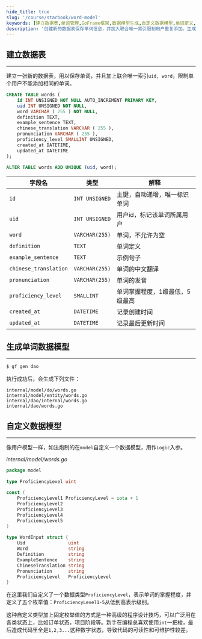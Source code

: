 ```yaml
---
hide_title: true
slug: '/course/starbook/word-model'
keywords: [建立数据表,单词管理,GoFrame框架,数据模型生成,自定义数据模型,单词定义,中文翻译,发音记录,掌握程度,程序设计技巧]
description: '创建新的数据表保存单词信息，并加入联合唯一索引限制用户重复添加。生成数据模型并自定义ProficiencyLevel类型，用于表示单词掌握程度，定义五个等级。此种使用固定枚举值的技巧提升代码可读性维护性，适用于多种状态场景。'
---
```

## 建立数据表
--- 
建立一张新的数据表，用以保存单词，并且加上联合唯一索引`uid, word`，限制单个用户不能添加相同的单词。
```sql
CREATE TABLE words (
    id INT UNSIGNED NOT NULL AUTO_INCREMENT PRIMARY KEY,
    uid INT UNSIGNED NOT NULL,
    word VARCHAR ( 255 ) NOT NULL,
    definition TEXT,
    example_sentence TEXT,
    chinese_translation VARCHAR ( 255 ),
    pronunciation VARCHAR ( 255 ),
    proficiency_level SMALLINT UNSIGNED,
    created_at DATETIME,
    updated_at DATETIME
);

ALTER TABLE words ADD UNIQUE (uid, word);
```

| 字段名                   | 类型             | 解释               |
| --------------------- | -------------- | ---------------- |
| `id`                  | `INT UNSIGNED` | 主键，自动递增，唯一标识单词   |
| `uid`                 | `INT UNSIGNED` | 用户id，标记该单词所属用户   |
| `word`                | `VARCHAR(255)` | 单词，不允许为空         |
| `definition`          | `TEXT`         | 单词定义             |
| `example_sentence`    | `TEXT`         | 示例句子             |
| `chinese_translation` | `VARCHAR(255)` | 单词的中文翻译          |
| `pronunciation`       | `VARCHAR(255)` | 单词的发音            |
| `proficiency_level`   | `SMALLINT`     | 单词掌握程度，1级最低，5级最高 |
| `created_at`          | `DATETIME`     | 记录创建时间           |
| `updated_at`          | `DATETIME`     | 记录最后更新时间         |

## 生成单词数据模型
---
```bash
$ gf gen dao
```

执行成功后，会生成下列文件：
```text
internal/model/do/words.go
internal/model/entity/words.go
internal/dao/internal/words.go
internal/dao/words.go
```

## 自定义数据模型
---
像用户模型一样，如法炮制的在`model`自定义一个数据模型，用作`Logic`入参。

*internal/model/words.go*
```go
package model  
  
type ProficiencyLevel uint  
  
const (  
    ProficiencyLevel1 ProficiencyLevel = iota + 1  
    ProficiencyLevel2  
    ProficiencyLevel3
    ProficiencyLevel4
    ProficiencyLevel5
)  
  
type WordInput struct {  
    Uid                uint  
    Word               string  
    Definition         string  
    ExampleSentence    string  
    ChineseTranslation string  
    Pronunciation      string  
    ProficiencyLevel   ProficiencyLevel  
}
```

在这里我们自定义了一个数据类型`ProficiencyLevel`，表示单词的掌握程度，并定义了五个枚举值：`ProficiencyLevel1-5`从低到高表示级别。

这种自定义类型加上固定枚举值的方式是一种高级的程序设计技巧，可以广泛用在各类状态上，比如订单状态，项目阶段等。新手在编程总喜欢使用`int`一把梭，最后造成代码里全是`1,2,3...`这种数字状态，导致代码的可读性和可维护性较差。